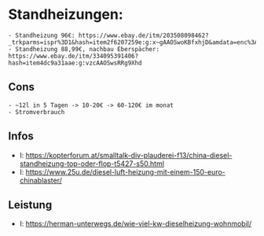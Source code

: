 # Standheizungen:
	- Standheizung 96€: https://www.ebay.de/itm/203508098462?_trkparms=ispr%3D1&hash=item2f6207259e:g:x~gAAOSwoKBfxhjD&amdata=enc%3AAQAGAAACkPYe5NmHp%252B2JMhMi7yxGiTJkPrKr5t53CooMSQt2orsSjVt3vLKCbov98Z19qhuwY8ZPVWWzpboxFt3hi%252B6Fhh4XhZppRnwsD2FuVg4V2A2Q6zyP0DGOoo%252Fp4trg%252FXRZmNsRO%252FIJ6YtDvDFbLFtRh0VYyJWxzqoOCHY9TrZRluo3R3Rbbohxs726w3%252ByVPuLiiAbi18dnDYU284YI%252FiacS6Elbn0bB2ioX%252BrfI5kRYd2EasFrWyIW6E4Xg4aMxmLU9YVg0Qt5MHDHAWWb4bsfI%252FsEdZzoxz4jmLNn08R6nd7CZAlX5xhnyKdLeKkcpWeCA6MVcimsNK8em9zeYHdt1t%252BU7AUrGeJIMizqEuFPIYXeZQLCsgKYx2H%252BTfKysooZjRNl5Z4uNl3z7oIXQCV1YCNAMrYzjQzMOkrJd8RtyW1ihDaHufNoMn5iram5DUXPcHiF2Z0b9J565xUPJKccACjyM1HxxWfIeje0WJ8en0bY4ixnnVyIDQAJXUc7Vv1EnJvVt%252B%252Bi3cnlb60wxWV1LfYQMyx1vrMuotOLYsbZmOh%252FBgfoWYQr1aOtHK1LEAnPtlQoY4w%252FW8TOoLqszYSCR9ux3DaT7gzuEqS%252BHvIZeWTi2KDRUmtCoXpLvWz2oV1r02Fh5mJ6M7ibpqDAsH50enTBaXUVPksJolsnpsnEH6HRoJ4SzLwVomt4OezbVbZJBWa5G1UFXo8XCmg%252FSgUClH2Xsw1y6c8y1Uf4FHa08UNB0%252FOkU07%252FZSk8%252Bk1Wb7lO0%252FqoK8M689eYMrY8gwHaZNUo1pRdd5pYU6ZgthqSP4BJ7pScbtguStdcAiIgVhKvL6qPVwBaU59rcsx0g04WSI%252BU7vNAHCFmU3HdO0qUGud%7Campid%3APL_CLK%7Cclp%3A2334524 
	- Standheizung 88,99€, nachbau Eberspächer: https://www.ebay.de/itm/334095391406?hash=item4dc9a31aae:g:vzcAAOSwsRRg9Xhd
## Cons
	- ~12l in 5 Tagen -> 10-20€ -> 60-120€ im monat
	- Stromverbrauch
## Infos
- I: https://kopterforum.at/smalltalk-div-plauderei-f13/china-diesel-standheizung-top-oder-flop-t5427-s50.html
- I: https://www.25u.de/diesel-luft-heizung-mit-einem-150-euro-chinablaster/

## Leistung
- I: https://herman-unterwegs.de/wie-viel-kw-dieselheizung-wohnmobil/
